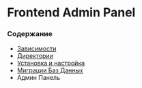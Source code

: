 # Frontend Admin Panel

### Содержание
* [Зависимости](src/dependencies.md)
* [Директории](src/dirs.md)
* [Установка и настройка](src/setup.md)
* [Миграции Баз Данных](src/phinx.md)
* Админ Панель
